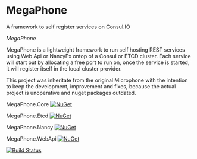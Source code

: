 # MegaPhone
A framework to self register services on Consul.IO

*MegaPhone*

MegaPhone is a lightweight framework to run self hosting REST services using Web Api or NancyFx ontop of a Consul or ETCD cluster. Each service will start out by allocating a free port to run on, once the service is started, it will register itself in the local cluster provider.

This project was inheritate from the original Microphone with the intention to keep the development, improvement and fixes, because the actual project is unoperative and nuget packages outdated.

MegaPhone.Core
[![NuGet](https://buildstats.info/nuget/Megaphone.Core)](http://www.nuget.org/packages/WebImpact.WIFramework.Megaphone.Core)

MegaPhone.Etcd
[![NuGet](https://buildstats.info/nuget/Megaphone.Etcd)](http://www.nuget.org/packages/WebImpact.WIFramework.Megaphone.Etcd)

MegaPhone.Nancy
[![NuGet](https://buildstats.info/nuget/Megaphone.Nancy)](http://www.nuget.org/packages/WebImpact.WIFramework.Megaphone.Nancy)

MegaPhone.WebApi
[![NuGet](https://buildstats.info/nuget/Megaphone.WebApi)](http://www.nuget.org/packages/WebImpact.WIFramework.Megaphone.WebApi)

[![Build Status](https://img.shields.io/appveyor/ci/thiagoloureiro/megaphone/master.svg)](https://ci.appveyor.com/project/thiagoloureiro/megaphone) 
